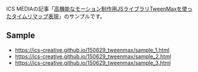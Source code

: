 ICS MEDIAの記事「[高機能なモーション制作用JSライブラリTweenMaxを使ったタイムリマップ表現](https://ics.media/entry/7162)」のサンプルです。


## Sample

- https://ics-creative.github.io/150629_tweenmax/sample_1.html
- https://ics-creative.github.io/150629_tweenmax/sample_2.html
- https://ics-creative.github.io/150629_tweenmax/sample_3.html